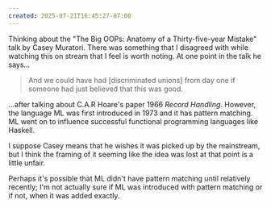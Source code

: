 ```yaml
---
created: 2025-07-21T16:45:27-07:00
---
```


Thinking about the "The Big OOPs: Anatomy of a Thirty-five-year Mistake" talk by Casey Muratori. There was something that I disagreed with while watching this on stream that I feel is worth noting. At one point in the talk he says...

> And we could have had \[discriminated unions\] from day one if someone had just believed that this was good.

...after talking about C.A.R Hoare's paper 1966 *Record Handling*. However, the language ML was first introduced in 1973 and it has pattern matching. ML went on to influence successful functional programming languages like Haskell.

I suppose Casey means that he wishes it was picked up by the mainstream, but I think the framing of it seeming like the idea was lost at that point is a little unfair.

Perhaps it's possible that ML didn't have pattern matching until relatively recently; I'm not actually sure if ML was introduced with pattern matching or if not, when it was added exactly.
